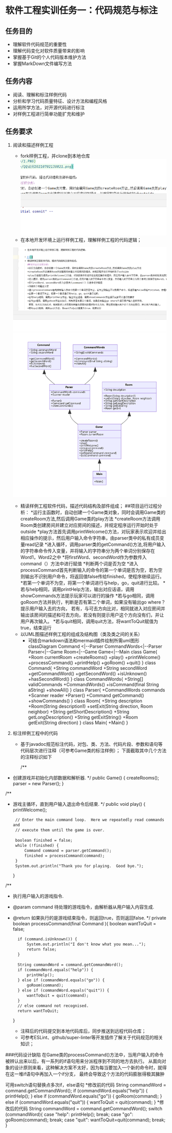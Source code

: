 # 软件工程实训任务一：代码规范与标注

## 任务目的
* 理解软件代码规范的重要性
* 理解代码变化对软件质量带来的影响
* 掌握基于Git的个人代码版本维护方法
* 掌握MarkDown文件编写方法

## 任务内容
* 阅读、理解和标注样例代码
* 分析和学习代码质量特征、设计方法和编程风格
* 运用所学方法，对开源代码进行标注
* 对样例工程进行简单功能扩充和维护

## 任务要求
1. 阅读和描述样例工程
    * fork样例工程，并clone到本地仓库
      ![](445534/4.PNG)
    * 在本地开发环境上运行样例工程，理解样例工程的代码逻辑；
      
    ![](picture/1.PNG)
    ![](picture/QQ截图20210702130821.png)
   
   
    * 精读样例工程软件代码，描述代码结构及部件组成；
      ##项目运行过程分析：
      *运行主函数时，自动创建一个Game类对象，同时会调用Game类的createRoom方法,然后调用Game类的play方法
      *createRoom方法调用Room类创建房间并建立对应房间的描述，并规定程序运行开始时处于outside
      *play方法首先调用printWelcome()方法，对玩家表示欢迎并给出相应操作的提示，然后用户输入命令字符串，由parser类中的私有成员变量read记录
      *进入循环，调用parser类的getCommand()方法,将用户输入的字符串命令传入变量，并将输入的字符串分为两个单词分别保存在Word1，Word2之中
      *将firstWord、secondWord作为参数传入command（）方法中进行赋值
      *判断两个词是否为空
      *进入processCommand首先判断输入的命令的第一个单词是否为空，若为空则输出不识别用户命令，将返回值false传给finished，使程序继续运行。
      *若第一个单词不为空，将第一个单词进行与help，go，quit进行比较。
      *若与help相同，调用printHelp方法，输出对应话语，调用showCommands方法提示玩家可以进行的操作
      *若与go相同，调用goRoom方法并执行，判断是否有第二个单词，如果没有输出go where？提示用户输入去的方向，
       若有，与可去方向比对，相同就进入对应房间并输出该房间的描述和可去方向，若没有则提示用户这个方向没有们，并让用户再次输入。
      *若与quit相同，调用quit方法，将wantToQuit赋值为true，结束运行
    * 以UML图描述样例工程的组成及结构图（类及类之间的关系）
        * 可结合markdown语法和mermaid插件绘制所需uml图形
          classDiagram
          Command <|--Parser
          CommandWords<|--Parser
          Parser<|--Game
          Room<|--Game
          Game<|--Main
          class Game{
          +Room currentRoom
          +createRooms()
          +play()
          +printWelcome()
          +processCommand()
          +printHelp()
          +goRoom()
          +quit()
          }
          class Command{
          +String commandWord
          +String secondWord
          +getCommandWord()
          +getSecondWord()
          +isUnknown()
          +hasSecondWord()
          }
          class CommandWords{
          +String[] validCommands
          +CommandWords()
          +isCommand(final String aString)
          +showAll()
          }
          class Parser{
          +CommandWords commands
          +Scanner reader
          +Parser()
          +Command getCommand()
          +showCommands()
          }
          class Room{
          +String description
          +Room(String description1)
          +setExit(String direction, Room neighbor)
          +String getShortDescription()
          +String getLongDescription()
          +String getExitString()
          +Room getExit(String direction)
          }
          class Main{
          +Main()
          } 
         
2. 标注样例工程中的代码
    * 基于javadoc规范标注代码，对包、类、方法、代码片段、参数和语句等代码层次进行注释（可参考Game类的标注样例）；
      下面截取其中几个方法的注释标识如下
      
      /**
* 创建游戏并初始化内部数据和解析器.
  */
  public Game() {
  createRooms();
  parser = new Parser();
  }

/**
*  游戏主循环，直到用户输入退出命令后结束.
*/
public void play() {
printWelcome();

        // Enter the main command loop.  Here we repeatedly read commands and
        // execute them until the game is over.

        boolean finished = false;
        while (!finished) {
            Command command = parser.getCommand();
            finished = processCommand(command);
        }
        System.out.println("Thank you for playing.  Good bye.");
    }

/**
* 执行用户输入的游戏指令.
* @param command 待处理的游戏指令，由解析器从用户输入内容生成.
* @return 如果执行的是游戏结束指令，则返回true，否则返回false.
*/
private boolean processCommand(final Command ){
boolean wantToQuit = false;

        if (command.isUnknown()) {
            System.out.println("I don't know what you mean...");
            return false;
        }

        String commandWord = command.getCommandWord();
        if (commandWord.equals("help")) {
            printHelp();
        } else if (commandWord.equals("go")) {
            goRoom(command);
        } else if (commandWord.equals("quit")) {
            wantToQuit = quit(command);
        }
        // else command not recognised.
        return wantToQuit;
    }

    * 注释后的代码提交到本地代码库后，同步推送到远程代码仓库；
    * 可参考ESLint、github/super-linter等开发插件了解关于代码规范的相关知识；

###代码设计缺陷
在Game类的processCommand()方法中，当用户输入的命令被辨认出来以后，有一系列的if语句用来分派程序到不同的地方去执行。
从面向对象的设计原则来看，这种解决方案不太好，因为每当要加入一个新的命令时，就得在这一堆if语句中再加入一个if分支，
最终会导致这个方法的代码膨胀得极其臃肿

可用switch语句替换点多次if，else语句
*修改前的代码
String commandWord = command.getCommandWord();
if (commandWord.equals("help")) {
printHelp();
} else if (commandWord.equals("go")) {
goRoom(command);
} else if (commandWord.equals("quit")) {
wantToQuit = quit(command);
}
*修改后的代码
String commandWord = command.getCommandWord();
switch (commandWord){
case "help":
  printHelp();
   break;
case "go":
  goRoom(command);
      break;
case "quit":
  wantToQuit=quit(command);
         break;
}

